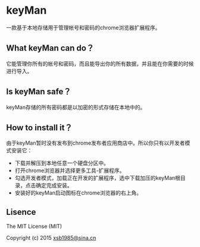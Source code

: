 # keyMan

一款基于本地存储用于管理帐号和密码的chrome浏览器扩展程序。

## What keyMan can do？

它能管理你所有的帐号和密码，而且能导出你的所有数据，并且能在你需要的时候进行导入。

## Is keyMan safe？

keyMan存储的所有密码都是以加密的形式存储在本地中的。

## How to install it？

由于keyMan暂时没有发布到chrome发布者应用商店中。所以你只有以开发者模式安装它：

 * 下载并解压到本地任意一个硬盘分区中。
 * 打开chrome浏览器并选择更多工具-扩展程序。
 * 勾选开发者模式，加载正在开发的扩展程序，选中下载加压的keyMan根目录，点击确定完成安装。
 * 安装好的keyMan启动图标在chrome浏览器的右上角。

## Lisence

 The MIT License (MIT)

 Copyright (c) 2015 xsb1985@sina.cn